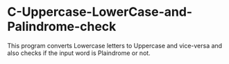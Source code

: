 # C-Uppercase-LowerCase-and-Palindrome-check

This program converts Lowercase letters to Uppercase and vice-versa and also checks if the input word is Plaindrome or not.

